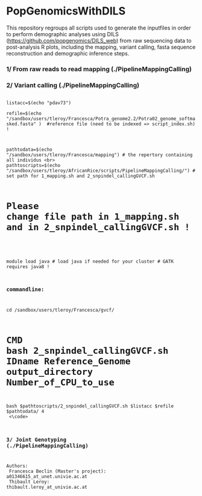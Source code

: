 # PopGenomicsWithDILS

This repository regroups all scripts used to generate the inputfiles in order to perform demographic analyses using DILS (https://github.com/popgenomics/DILS_web) from raw sequencing data to post-analysis R plots, including the mapping, variant calling, fasta sequence reconstruction and demographic inference steps.

### 1/ From raw reads to read mapping (./PipelineMappingCalling)


### 2/ Variant calling (./PipelineMappingCalling)

<code>
listacc=$(echo "pdav73") </br>
refile=$(echo "/sandbox/users/tleroy/Francesca/Potra_genome2.2/Potra02_genome_softmasked.fasta" )  #reference file (need to be indexed => script_index.sh) ! <br>

pathtodata=$(echo "/sandbox/users/tleroy/Francesca/mapping") # the repertory containing all individus <br>
pathtoscripts=$(echo "/sandbox/users/tleroy/AfricanRice/scripts/PipelineMappingCalling/") # set path for 1_mapping.sh and 2_snpindel_callingGVCF.sh <br>
# Please change file path in 1_mapping.sh and in 2_snpindel_callingGVCF.sh ! <br>

module load java # load java if needed for your cluster # GATK requires java8 !<br>

### commandline: <br>

cd /sandbox/users/tleroy/Francesca/gvcf/<br>
# CMD bash 2_snpindel_callingGVCF.sh IDname Reference_Genome output_directory Number_of_CPU_to_use <br>
bash $pathtoscripts/2_snpindel_callingGVCF.sh $listacc $refile $pathtodata/ 4<br>
<\code>

### 3/ Joint Genotyping (./PipelineMappingCalling)



Authors:<br>
Francesca Beclin (Master's project): a01346615_at_unet.univie.ac.at<br>
Thibault Leroy: thibault.leroy_at_univie.ac.at<br>
